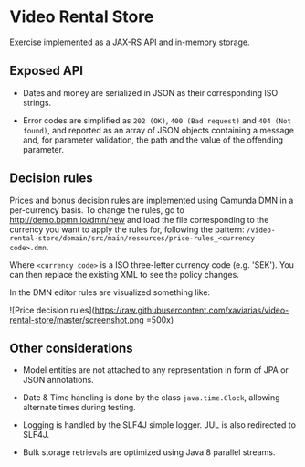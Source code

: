 Video Rental Store
==================

Exercise implemented as a JAX-RS API and in-memory storage.

Exposed API
-----------

* Dates and money are serialized in JSON as their corresponding ISO strings.

* Error codes are simplified as `202 (OK)`, `400 (Bad request)` and `404 (Not found)`,
  and reported as an array of JSON objects containing a message 
  and, for parameter validation, the path and the value of the offending parameter.

Decision rules
--------------

Prices and bonus decision rules are implemented using Camunda DMN in a per-currency basis.
To change the rules, go to http://demo.bpmn.io/dmn/new and load the file 
corresponding to the currency you want to apply the rules for, following the pattern:
`/video-rental-store/domain/src/main/resources/price-rules_<currency code>.dmn`.

Where `<currency code>` is a ISO three-letter currency code (e.g. 'SEK'). 
You can then replace the existing XML to see the policy changes.

In the DMN editor rules are visualized something like:

![Price decision rules](https://raw.githubusercontent.com/xaviarias/video-rental-store/master/screenshot.png =500x)

Other considerations
--------------------
* Model entities are not attached to any representation in form of JPA or JSON annotations.

* Date & Time handling is done by the class `java.time.Clock`, allowing alternate times during testing.
                
* Logging is handled by the SLF4J simple logger. JUL is also redirected to SLF4J.

* Bulk storage retrievals are optimized using Java 8 parallel streams.